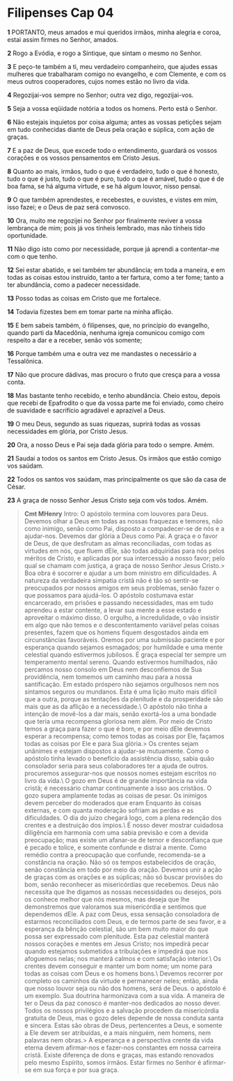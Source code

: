 # Filipenses Cap 04

**1** 	PORTANTO, meus amados e mui queridos irmãos, minha alegria e coroa, estai assim firmes no Senhor, amados.

**2** 	Rogo a Evódia, e rogo a Síntique, que sintam o mesmo no Senhor.

**3** 	E peço-te também a ti, meu verdadeiro companheiro, que ajudes essas mulheres que trabalharam comigo no evangelho, e com Clemente, e com os meus outros cooperadores, cujos nomes estão no livro da vida.

**4** 	Regozijai-vos sempre no Senhor; outra vez digo, regozijai-vos.

**5** 	Seja a vossa eqüidade notória a todos os homens. Perto está o Senhor.

**6** 	Não estejais inquietos por coisa alguma; antes as vossas petições sejam em tudo conhecidas diante de Deus pela oração e súplica, com ação de graças.

**7** 	E a paz de Deus, que excede todo o entendimento, guardará os vossos corações e os vossos pensamentos em Cristo Jesus.

**8** 	Quanto ao mais, irmãos, tudo o que é verdadeiro, tudo o que é honesto, tudo o que é justo, tudo o que é puro, tudo o que é amável, tudo o que é de boa fama, se há alguma virtude, e se há algum louvor, nisso pensai.

**9** 	O que também aprendestes, e recebestes, e ouvistes, e vistes em mim, isso fazei; e o Deus de paz será convosco.

**10** 	Ora, muito me regozijei no Senhor por finalmente reviver a vossa lembrança de mim; pois já vos tínheis lembrado, mas não tínheis tido oportunidade.

**11** 	Não digo isto como por necessidade, porque já aprendi a contentar-me com o que tenho.

**12** 	Sei estar abatido, e sei também ter abundância; em toda a maneira, e em todas as coisas estou instruído, tanto a ter fartura, como a ter fome; tanto a ter abundância, como a padecer necessidade.

**13** 	Posso todas as coisas em Cristo que me fortalece.

**14** 	Todavia fizestes bem em tomar parte na minha aflição.

**15** 	E bem sabeis também, ó filipenses, que, no princípio do evangelho, quando parti da Macedônia, nenhuma igreja comunicou comigo com respeito a dar e a receber, senão vós somente;

**16** 	Porque também uma e outra vez me mandastes o necessário a Tessalônica.

**17** 	Não que procure dádivas, mas procuro o fruto que cresça para a vossa conta.

**18** 	Mas bastante tenho recebido, e tenho abundância. Cheio estou, depois que recebi de Epafrodito o que da vossa parte me foi enviado, como cheiro de suavidade e sacrifício agradável e aprazível a Deus.

**19** 	O meu Deus, segundo as suas riquezas, suprirá todas as vossas necessidades em glória, por Cristo Jesus.

**20** 	Ora, a nosso Deus e Pai seja dada glória para todo o sempre. Amém.

**21** 	Saudai a todos os santos em Cristo Jesus. Os irmãos que estão comigo vos saúdam.

**22** 	Todos os santos vos saúdam, mas principalmente os que são da casa de César.

**23** 	A graça de nosso Senhor Jesus Cristo seja com vós todos. Amém.


> **Cmt MHenry** Intro: O apóstolo termina com louvores para Deus. Devemos olhar a Deus em todas as nossas fraquezas e temores, não como inimigo, senão como Pai, disposto a compadecer-se de nós e a ajudar-nos. Devemos dar glória a Deus como Pai. A graça e o favor de Deus, de que desfrutam as almas reconciliadas, com todas as virtudes em nós, que fluem dEle, são todas adquiridas para nós pelos méritos de Cristo, e aplicadas por sua intercessão a nosso favor; pelo qual se chamam com justiça, a graça de nosso Senhor Jesus Cristo.> Boa obra é socorrer e ajudar a um bom ministro em dificuldades. A natureza da verdadeira simpatia cristã não é tão só sentir-se preocupados por nossos amigos em seus problemas, senão fazer o que possamos para ajudá-los. O apóstolo costumava estar encarcerado, em prisões e passando necessidades, mas em tudo aprendeu a estar contente, a levar sua mente a esse estado e aproveitar o máximo disso. O orgulho, a incredulidade, o vão insistir em algo que não temos e o descontentamento variável pelas coisas presentes, fazem que os homens fiquem desgostados ainda em circunstâncias favoráveis. Oremos por uma submissão paciente e por esperança quando sejamos esmagados; por humildade e uma mente celestial quando estivermos jubilosos. É graça especial ter sempre um temperamento mental sereno. Quando estivermos humilhados, não percamos nosso consolo em Deus nem desconfiemos de Sua providência, nem tomemos um caminho mau para a nossa santificação. Em estado próspero não sejamos orgulhosos nem nos sintamos seguros ou mundanos. Esta é uma lição muito mais difícil que a outra, porque as tentações da plenitude e da prosperidade são mais que as da aflição e a necessidade.\ O apóstolo não tinha a intenção de movê-los a dar mais, senão exortá-los a uma bondade que teria uma recompensa gloriosa nem além. Por meio de Cristo temos a graça para fazer o que é bom, e por meio dEle devemos esperar a recompensa; como temos todas as coisas por Ele, façamos todas as coisas por Ele e para Sua glória.> Os crentes sejam unânimes e estejam dispostos a ajudar-se mutuamente. Como o apóstolo tinha levado o benefício da assistência disso, sabia quão consolador seria para seus colaboradores ter a ajuda de outros. procuremos assegurar-nos que nossos nomes estejam escritos no livro da vida.\ O gozo em Deus é de grande importância na vida cristã; é necessário chamar continuamente a isso aos cristãos. O gozo supera amplamente todas as coisas de pesar. Os inimigos devem perceber do moderados que eram Enquanto às coisas externas, e com quanta moderação sofriam as perdas e as dificuldades. O dia do juízo chegará logo, com a plena redenção dos crentes e a destruição dos ímpios.\ É nosso dever mostrar cuidadosa diligência em harmonia com uma sabia previsão e com a devida preocupação; mas existe um afanar-se de temor e desconfiança que é pecado e tolice, e somente confunde e distrai a mente. Como remédio contra a preocupação que confunde, recomenda-se a constância na oração. Não só os tempos estabelecidos de oração, senão constância em todo por meio da oração. Devemos unir a ação de graças com as orações e as súplicas; não só buscar provisões do bom, senão reconhecer as misericórdias que recebemos. Deus não necessita que lhe digamos as nossas necessidades ou desejos, pois os conhece melhor que nós mesmos, mas deseja que lhe demonstremos que valoramos sua misericórdia e sentimos que dependemos dEle. A paz com Deus, essa sensação consoladora de estarmos reconciliados com Deus, e de termos parte de seu favor, e a esperança da bênção celestial, são um bem muito maior do que possa ser expressado com plenitude. Esta paz celestial manterá nossos corações e mentes em Jesus Cristo; nos impedirá pecar quando estejamos submetidos a tribulações e impedirá que nos afoguemos nelas; nos manterá calmos e com satisfação interior.\ Os crentes devem conseguir e manter um bom nome; um nome para todas as coisas com Deus e os homens bons.\ Devemos recorrer por completo os caminhos da virtude e permanecer neles; então, ainda que nosso louvor seja ou não dos homens, será de Deus. o apóstolo é um exemplo. Sua doutrina harmonizava com a sua vida. A maneira de ter o Deus da paz conosco é manter-nos dedicados ao nosso dever. Todos os nossos privilégios e a salvação procedem da misericórdia gratuita de Deus, mas o gozo deles depende de nossa conduta santa e sincera. Estas são obras de Deus, pertencentes a Deus, e somente a Ele devem ser atribuídas, e a mais ninguém, nem homens, nem palavras nem obras.> A esperança e a perspectiva crente da vida eterna devem afirmar-nos e fazer-nos constantes em nossa carreira cristã. Existe diferença de dons e graças, mas estando renovados pelo mesmo Espírito, somos irmãos. Estar firmes no Senhor é afirmar-se em sua força e por sua graça.